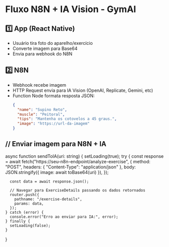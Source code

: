 # Fluxo N8N + IA Vision - GymAI

## 1️⃣ App (React Native)
- Usuário tira foto do aparelho/exercício
- Converte imagem para Base64
- Envia para webhook do N8N

## 2️⃣ N8N
- Webhook recebe imagem
- HTTP Request envia para IA Vision (OpenAI, Replicate, Gemini, etc)
- Function Node formata resposta JSON:
  ```json
  {
    "name": "Supino Reto",
    "muscle": "Peitoral",
    "tips": "Mantenha os cotovelos a 45 graus.",
    "image": "https://url-da-imagem"
  }

## // Enviar imagem para N8N + IA
  async function sendToIA(uri: string) {
    setLoading(true);
    try {
      const response = await fetch("https://seu-n8n-endpoint/analyze-exercise", {
        method: "POST",
        headers: { "Content-Type": "application/json" },
        body: JSON.stringify({ image: await toBase64(uri) }),
      });

      const data = await response.json();

      // Navegar para ExerciseDetails passando os dados retornados
      router.push({
        pathname: "/exercise-details",
        params: data,
      });
    } catch (error) {
      console.error("Erro ao enviar para IA:", error);
    } finally {
      setLoading(false);
    }
  }
